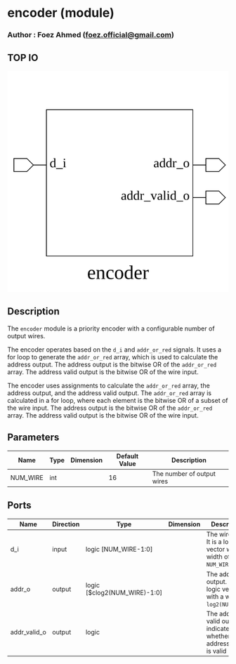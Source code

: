 # encoder (module)

### Author : Foez Ahmed (foez.official@gmail.com)

## TOP IO
<img src="./encoder_top.svg">

## Description

The `encoder` module is a priority encoder with a configurable number of output wires.

The encoder operates based on the `d_i` and `addr_or_red` signals. It uses a for loop to generate
the `addr_or_red` array, which is used to calculate the address output. The address output is the
bitwise OR of the `addr_or_red` array. The address valid output is the bitwise OR of the wire input.

The encoder uses assignments to calculate the `addr_or_red` array, the address output, and the
address valid output. The `addr_or_red` array is calculated in a for loop, where each element is the
bitwise OR of a subset of the wire input. The address output is the bitwise OR of the `addr_or_red`
array. The address valid output is the bitwise OR of the wire input.

## Parameters
|Name|Type|Dimension|Default Value|Description|
|-|-|-|-|-|
|NUM_WIRE|int||16|The number of output wires|

## Ports
|Name|Direction|Type|Dimension|Description|
|-|-|-|-|-|
|d_i|input|logic [NUM_WIRE-1:0]|| The wire input. It is a logic vector with a width of `NUM_WIRE`|
|addr_o|output|logic [$clog2(NUM_WIRE)-1:0]|| The address output. It is a logic vector with a width of `log2(NUM_WIRE)`|
|addr_valid_o|output|logic|| The address valid output. It indicates whether the address output is valid|
